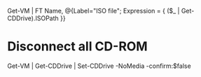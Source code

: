 Get-VM | FT Name, @{Label="ISO file"; Expression = { ($_ | Get-CDDrive).ISOPath }} 



# Disconnect all CD-ROM
Get-VM | Get-CDDrive | Set-CDDrive -NoMedia -confirm:$false
